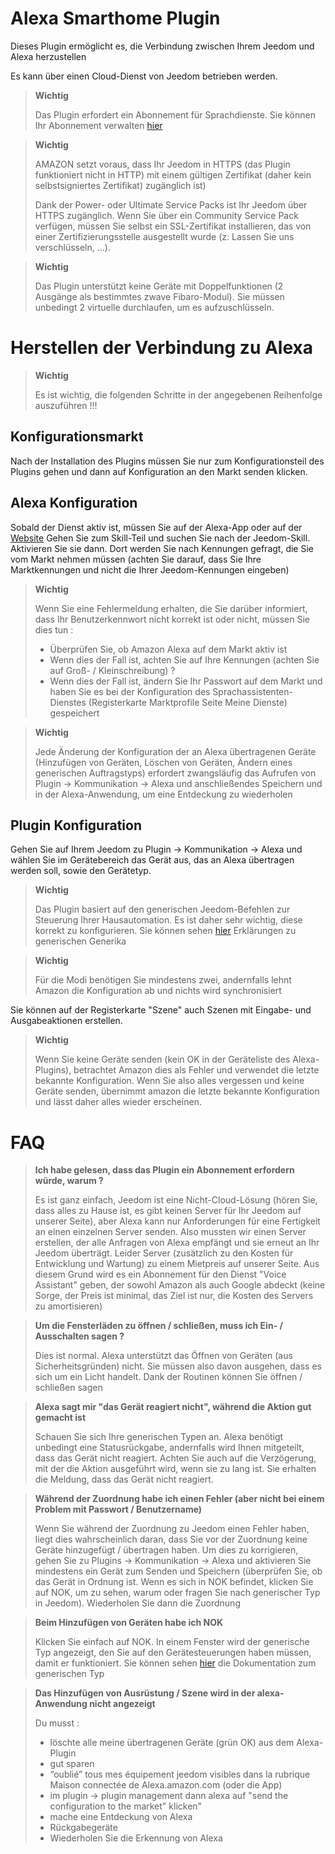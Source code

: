 # Alexa Smarthome Plugin

Dieses Plugin ermöglicht es, die Verbindung zwischen Ihrem Jeedom und Alexa herzustellen

Es kann über einen Cloud-Dienst von Jeedom betrieben werden.

> **Wichtig**
>
> Das Plugin erfordert ein Abonnement für Sprachdienste. Sie können Ihr Abonnement verwalten [hier](https://www.jeedom.com/market/index.php?v=d&p=profils#services)

> **Wichtig**
>
> AMAZON setzt voraus, dass Ihr Jeedom in HTTPS (das Plugin funktioniert nicht in HTTP) mit einem gültigen Zertifikat (daher kein selbstsigniertes Zertifikat) zugänglich ist)
>
> Dank der Power- oder Ultimate Service Packs ist Ihr Jeedom über HTTPS zugänglich.
> Wenn Sie über ein Community Service Pack verfügen, müssen Sie selbst ein SSL-Zertifikat installieren, das von einer Zertifizierungsstelle ausgestellt wurde (z: Lassen Sie uns verschlüsseln, ...).

> **Wichtig**
>
> Das Plugin unterstützt keine Geräte mit Doppelfunktionen (2 Ausgänge als bestimmtes zwave Fibaro-Modul). Sie müssen unbedingt 2 virtuelle durchlaufen, um es aufzuschlüsseln.

# Herstellen der Verbindung zu Alexa

> **Wichtig**
>
> Es ist wichtig, die folgenden Schritte in der angegebenen Reihenfolge auszuführen !!!

## Konfigurationsmarkt

Nach der Installation des Plugins müssen Sie nur zum Konfigurationsteil des Plugins gehen und dann auf Konfiguration an den Markt senden klicken.

## Alexa Konfiguration

Sobald der Dienst aktiv ist, müssen Sie auf der Alexa-App oder auf der [Website](https://alexa.amazon.fr/spa/index.html) Gehen Sie zum Skill-Teil und suchen Sie nach der Jeedom-Skill. Aktivieren Sie sie dann. Dort werden Sie nach Kennungen gefragt, die Sie vom Markt nehmen müssen (achten Sie darauf, dass Sie Ihre Marktkennungen und nicht die Ihrer Jeedom-Kennungen eingeben)

> **Wichtig**
>
> Wenn Sie eine Fehlermeldung erhalten, die Sie darüber informiert, dass Ihr Benutzerkennwort nicht korrekt ist oder nicht, müssen Sie dies tun :
> - Überprüfen Sie, ob Amazon Alexa auf dem Markt aktiv ist
> - Wenn dies der Fall ist, achten Sie auf Ihre Kennungen (achten Sie auf Groß- / Kleinschreibung) ?
> - Wenn dies der Fall ist, ändern Sie Ihr Passwort auf dem Markt und haben Sie es bei der Konfiguration des Sprachassistenten-Dienstes (Registerkarte Marktprofile Seite Meine Dienste) gespeichert

> **Wichtig**
>
>Jede Änderung der Konfiguration der an Alexa übertragenen Geräte (Hinzufügen von Geräten, Löschen von Geräten, Ändern eines generischen Auftragstyps) erfordert zwangsläufig das Aufrufen von Plugin -> Kommunikation -> Alexa und anschließendes Speichern und in der Alexa-Anwendung, um eine Entdeckung zu wiederholen

## Plugin Konfiguration

Gehen Sie auf Ihrem Jeedom zu Plugin -> Kommunikation -> Alexa und wählen Sie im Gerätebereich das Gerät aus, das an Alexa übertragen werden soll, sowie den Gerätetyp.

> **Wichtig**
>
> Das Plugin basiert auf den generischen Jeedom-Befehlen zur Steuerung Ihrer Hausautomation. Es ist daher sehr wichtig, diese korrekt zu konfigurieren. Sie können sehen [hier](https://doc.jeedom.com/de_DE/core/4.2/types) Erklärungen zu generischen Generika

> **Wichtig**
>
> Für die Modi benötigen Sie mindestens zwei, andernfalls lehnt Amazon die Konfiguration ab und nichts wird synchronisiert

Sie können auf der Registerkarte "Szene" auch Szenen mit Eingabe- und Ausgabeaktionen erstellen.

> **Wichtig**
>
> Wenn Sie keine Geräte senden (kein OK in der Geräteliste des Alexa-Plugins), betrachtet Amazon dies als Fehler und verwendet die letzte bekannte Konfiguration. Wenn Sie also alles vergessen und keine Geräte senden, übernimmt amazon die letzte bekannte Konfiguration und lässt daher alles wieder erscheinen.

# FAQ

>**Ich habe gelesen, dass das Plugin ein Abonnement erfordern würde, warum ?**
>
> Es ist ganz einfach, Jeedom ist eine Nicht-Cloud-Lösung (hören Sie, dass alles zu Hause ist, es gibt keinen Server für Ihr Jeedom auf unserer Seite), aber Alexa kann nur Anforderungen für eine Fertigkeit an einen einzelnen Server senden. Also mussten wir einen Server erstellen, der alle Anfragen von Alexa empfängt und sie erneut an Ihr Jeedom überträgt. Leider Server (zusätzlich zu den Kosten für Entwicklung und Wartung) zu einem Mietpreis auf unserer Seite. Aus diesem Grund wird es ein Abonnement für den Dienst "Voice Assistant" geben, der sowohl Amazon als auch Google abdeckt (keine Sorge, der Preis ist minimal, das Ziel ist nur, die Kosten des Servers zu amortisieren)

>**Um die Fensterläden zu öffnen / schließen, muss ich Ein- / Ausschalten sagen ?**
>
> Dies ist normal. Alexa unterstützt das Öffnen von Geräten (aus Sicherheitsgründen) nicht. Sie müssen also davon ausgehen, dass es sich um ein Licht handelt. Dank der Routinen können Sie öffnen / schließen sagen

>**Alexa sagt mir "das Gerät reagiert nicht", während die Aktion gut gemacht ist**
>
> Schauen Sie sich Ihre generischen Typen an. Alexa benötigt unbedingt eine Statusrückgabe, andernfalls wird Ihnen mitgeteilt, dass das Gerät nicht reagiert. Achten Sie auch auf die Verzögerung, mit der die Aktion ausgeführt wird, wenn sie zu lang ist. Sie erhalten die Meldung, dass das Gerät nicht reagiert.

>**Während der Zuordnung habe ich einen Fehler (aber nicht bei einem Problem mit Passwort / Benutzername)**
>
>Wenn Sie während der Zuordnung zu Jeedom einen Fehler haben, liegt dies wahrscheinlich daran, dass Sie vor der Zuordnung keine Geräte hinzugefügt / übertragen haben. Um dies zu korrigieren, gehen Sie zu Plugins -> Kommunikation -> Alexa und aktivieren Sie mindestens ein Gerät zum Senden und Speichern (überprüfen Sie, ob das Gerät in Ordnung ist. Wenn es sich in NOK befindet, klicken Sie auf NOK, um zu sehen, warum oder fragen Sie nach generischer Typ in Jeedom). Wiederholen Sie dann die Zuordnung

>**Beim Hinzufügen von Geräten habe ich NOK**
>
>Klicken Sie einfach auf NOK. In einem Fenster wird der generische Typ angezeigt, den Sie auf den Gerätesteuerungen haben müssen, damit er funktioniert. Sie können sehen [hier](https://doc.jeedom.com/de_DE/concept/generic_type) die Dokumentation zum generischen Typ

>**Das Hinzufügen von Ausrüstung / Szene wird in der alexa-Anwendung nicht angezeigt**
>
> Du musst :
> - löschte alle meine übertragenen Geräte (grün OK) aus dem Alexa-Plugin
> - gut sparen
> - “oublié” tous mes équipement jeedom visibles dans la rubrique Maison connectée de Alexa.amazon.com (oder die App)
> - im plugin -> plugin management dann alexa auf "send the configuration to the market" klicken"
> - mache eine Entdeckung von Alexa
> - Rückgabegeräte
> - Wiederholen Sie die Erkennung von Alexa

